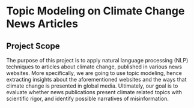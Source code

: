 # Topic Modeling on Climate Change News Articles
## Project Scope
The purpose of this project is to apply natural language processing (NLP) techniques to articles about climate change, published in various news websites. More specifically, we are going to use topic modeling, hence extracting insights about the aforementioned websites and the ways that climate change is presented in global media. Ultimately, our goal is to evaluate whether news publications present climate related topics with scientific rigor, and identify possible narratives of misinformation.
